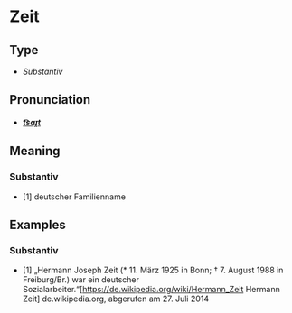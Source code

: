# Zeit
## Type
- _Substantiv_
## Pronunciation
- **_[t͡saɪ̯t](https://commons.wikimedia.org/wiki/File:De-Zeit.ogg)_**
## Meaning
### Substantiv
- [1] deutscher Familienname
## Examples
### Substantiv
- [1] „Hermann Joseph Zeit (* 11. März 1925 in Bonn; † 7. August 1988 in Freiburg/Br.) war ein deutscher Sozialarbeiter.“<ref>[https://de.wikipedia.org/wiki/Hermann_Zeit Hermann Zeit] de.wikipedia.org, abgerufen am 27. Juli 2014</ref>
